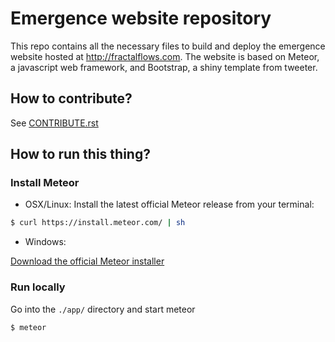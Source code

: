 # Emergence website repository
This repo contains all the necessary files to build and deploy the emergence website hosted at http://fractalflows.com.
The website is based on Meteor, a javascript web framework, and Bootstrap, a shiny template from tweeter.

## How to contribute?
See [CONTRIBUTE.rst](https://github.com/FractalFlows/Emergence/blob/master/CONTRIBUTING.rst)

## How to run this thing?
### Install Meteor
* OSX/Linux:
Install the latest official Meteor release from your terminal:

```bash
$ curl https://install.meteor.com/ | sh
```

* Windows:

[Download the official Meteor installer](https://www.meteor.com/install)

### Run locally
Go into the `./app/` directory and start meteor

    $ meteor
